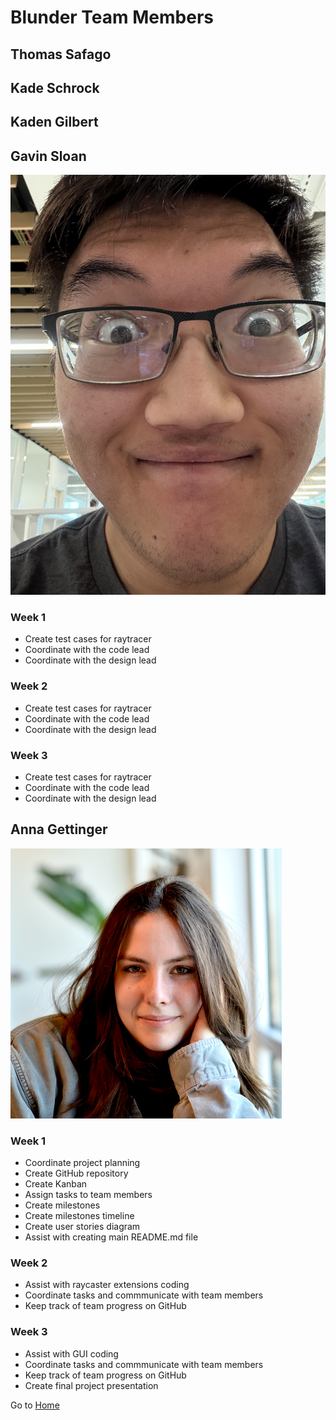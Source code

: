 # Blunder Team Members

## Thomas Safago

## Kade Schrock 

## Kaden Gilbert

## Gavin Sloan
![SloanG1](https://github.com/gettingera/Blunder/blob/main/docs/members/team_pictures/GavinSloan.jpeg)
### Week 1
- Create test cases for raytracer
- Coordinate with the code lead
- Coordinate with the design lead
### Week 2
- Create test cases for raytracer
- Coordinate with the code lead
- Coordinate with the design lead
### Week 3
- Create test cases for raytracer
- Coordinate with the code lead
- Coordinate with the design lead
  
## Anna Gettinger
![gettingera](https://github.com/gettingera/Blunder/blob/main/docs/members/team_pictures/agettinger.png)
### Week 1
-	Coordinate project planning
-	Create GitHub repository
-	Create Kanban
-	Assign tasks to team members
-	Create milestones
-	Create milestones timeline
-	Create user stories diagram
-	Assist with creating main README.md file
### Week 2
- Assist with raycaster extensions coding
- Coordinate tasks and commmunicate with team members
- Keep track of team progress on GitHub
### Week 3
-	Assist with GUI coding
-	Coordinate tasks and commmunicate with team members
- Keep track of team progress on GitHub
- Create final project presentation

Go to [Home](https://github.com/gettingera/Blunder)
